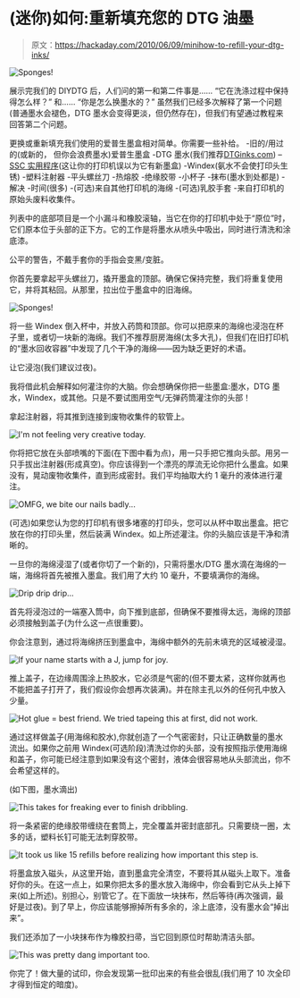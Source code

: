 # (迷你)如何:重新填充您的 DTG 油墨

> 原文：<https://hackaday.com/2010/06/09/minihow-to-refill-your-dtg-inks/>

![](img/b69fd3e7e8a9fb3c730d3597268f6d76.png "Sponges!")

展示完我们的 DIYDTG 后，人们问的第一和第二件事是……
“它在洗涤过程中保持得怎么样？”
和……
“你是怎么换墨水的？”
虽然我们已经多次解释了第一个问题(普通墨水会褪色，DTG 墨水会变得更淡，但仍然存在)，但我们有望通过教程来回答第二个问题。

更换或重新填充我们使用的爱普生墨盒相对简单。你需要一些补给。
-旧的/用过的(或新的， 但你会浪费墨水)爱普生墨盒
-DTG 墨水(我们推荐[DTGinks.com](http://dtginks.com/))
–[SSC 实用程序](http://www.ssclg.com/epsone.shtml)(这让你的打印机误以为它有新墨盒)
-Windex(氨水不会使打印头生锈)
-塑料注射器
-平头螺丝刀
-热熔胶
-绝缘胶带
-小杯子
-抹布(墨水到处都是)
-解决
-时间(很多)
-(可选)来自其他打印机的海绵
-(可选)乳胶手套
-来自打印机的原始头废料收集件。

列表中的底部项目是一个小漏斗和橡胶滚轴，当它在你的打印机中处于“原位”时，它们原本位于头部的正下方。它的工作是将墨水从喷头中吸出，同时进行清洗和涂底漆。

公平的警告，不戴手套你的手指会变黑/变脏。

你首先要拿起平头螺丝刀，撬开墨盒的顶部。确保它保持完整，我们将重复使用它，并将其粘回。从那里，拉出位于墨盒中的旧海绵。

![](img/b69fd3e7e8a9fb3c730d3597268f6d76.png "Sponges!")

将一些 Windex 倒入杯中，并放入药筒和顶部。你可以把原来的海绵也浸泡在杯子里，或者切一块新的海绵。我们不推荐厨房海绵(太多大孔)，但我们在旧打印机的“墨水回收容器”中发现了几个干净的海绵——因为缺乏更好的术语。

让它浸泡(我们建议过夜)。

我将借此机会解释如何灌注你的大脑。你会想确保你把一些墨盒:墨水，DTG 墨水，Windex，或其他。只是不要试图用空气/无弹药筒灌注你的头部！

拿起注射器，将其推到连接到废物收集件的软管上。

![](img/32e888bf3e493f37bf173e9b0224e1a6.png "I'm not feeling very creative today.")

你将把它放在头部喷嘴的下面(在下图中看为点)，用一只手把它推向头部。用另一只手拔出注射器(形成真空)。你应该得到一个漂亮的厚流无论你把什么墨盒。如果没有，晃动废物收集件，直到形成密封。我们平均抽取大约 1 毫升的液体进行灌注。

![](img/8dc9cd33e0e937c476621c3d4064ff7b.png "OMFG, we bite our nails badly...")

(可选)如果您认为您的打印机有很多堵塞的打印头，您可以从杯中取出墨盒。把它放在你的打印头里，然后装满 Windex。如上所述灌注。你的头脑应该是干净和清晰的。

一旦你的海绵浸湿了(或者你切了一个新的)，只需将墨水/DTG 墨水滴在海绵的一端，海绵将首先被推入墨盒。我们用了大约 10 毫升，不要填满你的海绵。

![](img/28eed924d1d3625db706a257bf880c40.png "Drip drip drip...")

首先将浸泡过的一端塞入筒中，向下推到底部，但确保不要推得太远，海绵的顶部必须接触到盖子(为什么这一点很重要)。

你会注意到，通过将海绵挤压到墨盒中，海绵中额外的先前未填充的区域被浸湿。

![](img/4ddf2df167e38e7a0a4d5d45bc58d9e5.png "If your name starts with a J, jump for joy.")

推上盖子，在边缘周围涂上热胶水，它必须是气密的(但不要太紧，这样你就再也不能把盖子打开了，我们假设你会想再次装满)。并在除主孔以外的任何孔中放入少量。

![](img/4d463c5b3b661aa0afd243095810395c.png "Hot glue = best friend. We tried tapeing this at first, did not work.")

通过这样做盖子(用海绵和胶水),你就创造了一个气密密封，只让正确数量的墨水流出。如果你之前用 Windex(可选阶段)清洗过你的头部，没有按照指示使用海绵和盖子，你可能已经注意到如果没有这个密封，液体会很容易地从头部流出，你不会希望这样的。

(如下图，墨水滴出)

![](img/2ab8a765519e5c7fa927f8b8f7043b66.png "This takes for freaking ever to finish dribbling.")

将一条紧密的绝缘胶带缠绕在套筒上，完全覆盖并密封底部孔。只需要绕一圈，太多的话，塑料长钉可能无法刺穿胶带。

![](img/881c9e2da628d73c18cff9c9ecbf8f3c.png "It took us like 15 refills before realizing how important this step is.")

将墨盒放入磁头，从这里开始，直到墨盒完全清空，不要将其从磁头上取下。准备好你的头。在这一点上，如果你把太多的墨水放入海绵中，你会看到它从头上掉下来(如上所述)。别担心，别管它了。在下面放一块抹布，然后等待(再次强调，最好是过夜)。到了早上，你应该能够擦掉所有多余的，涂上底漆，没有墨水会“掉出来”。

我们还添加了一小块抹布作为橡胶扫帚，当它回到原位时帮助清洁头部。

![](img/65f515b5212cc0074f04e4d351d7ffb4.png "This was pretty dang important too.")

你完了！做大量的试印，你会发现第一批印出来的有些会很乱(我们用了 10 次全印才得到恒定的暗度)。